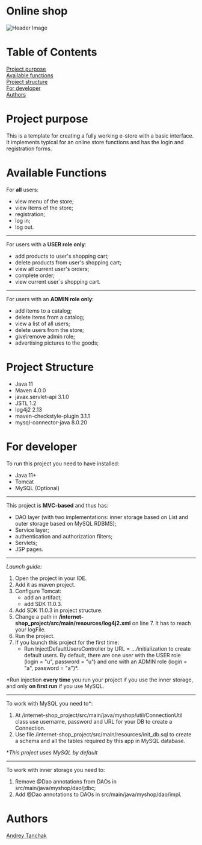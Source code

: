 # Online shop
![Header Image](src/main/resources/main_page.png)
# Table of Contents
[Project purpose](#purpose)<br>
[Available functions](#avaiable_functions)<br>
[Project structure](#structure)<br>
[For developer](#developer-start)<br>
[Authors](#authors)
# <a name="purpose"></a>Project purpose

This is a template for creating a fully working e-store with a basic interface.
It implements typical for an online store functions and has the login and registration forms.


# <a name="avvailable_functions"></a>Available Functions
For **all** users:
 
* view menu of the store;
* view items of the store;
* registration;
* log in;
* log out.

<hr>

For users with a **USER role only**: 
* add products to user's shopping cart;
* delete products from user's shopping cart;
* view all current user's orders;
* complete order;
* view current user`s shopping cart.

<hr>

For users with an **ADMIN role only**:
* add items to a catalog;
* delete items from a catalog;
* view a list of all users;
* delete users from the store;
* give\remove admin role;
* advertising pictures to the goods;


# <a name="structure"></a>Project Structure
* Java 11
* Maven 4.0.0
* javax.servlet-api 3.1.0
* JSTL 1.2
* log4j2 2.13
* maven-checkstyle-plugin 3.1.1
* mysql-connector-java 8.0.20


# <a name="developer-start"></a>For developer
To run this project you need to have installed:

* Java 11+
* Tomcat
* MySQL (Optional)

<hr>

This project is **MVC-based** and thus has:

* DAO layer (with two implementations: inner storage based on List and outer storage based on MySQL RDBMS); 
* Service layer;
* authentication and authorization filters; 
* Servlets;
* JSP pages.

<hr>

_Launch guide:_

1. Open the project in your IDE.
2. Add it as maven project.
3. Configure Tomcat:
    * add an artifact;
    * add SDK 11.0.3.
4. Add SDK 11.0.3 in project structure.
5. Change a path in **/internet-shop_project/src/main/resources/log4j2.xml** on line 7. It has to reach your logFile.
6. Run the project.
7. If you launch this project for the first time: 
    * Run InjectDefaultUsersController by URL = .../initialization to create default users. By default, there are one user with the USER role (login = "u", password = "u") 
and one with an ADMIN role (login = "a", password = "a")*.

*Run injection **every time** you run your project if you use the inner storage, and only **on first run** if you use MySQL.
<hr>

To work with MySQL you need to*:

1. At /internet-shop_project/src/main/java/myshop/util/ConnectionUtil class use username, password and URL for your DB to create a Connection.
2. Use file /internet-shop_project/src/main/resources/init_db.sql to create a schema and all the tables required by this app in MySQL database.

*_This project uses MySQL by default_

<hr>

To work with inner storage you need to:

1. Remove @Dao annotations from DAOs in src/main/java/myshop/dao/jdbc;
2. Add @Dao annotations to DAOs in src/main/java/myshop/dao/impl.

# <a name="authors"></a>Authors
[Andrey Tanchak](https://github.com/tanchak123)